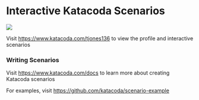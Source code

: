 # Interactive Katacoda Scenarios

[![](http://shields.katacoda.com/katacoda/tjones136/count.svg)](https://www.katacoda.com/tjones136 "Get your profile on Katacoda.com")

Visit https://www.katacoda.com/tjones136 to view the profile and interactive scenarios

### Writing Scenarios
Visit https://www.katacoda.com/docs to learn more about creating Katacoda scenarios

For examples, visit https://github.com/katacoda/scenario-example
